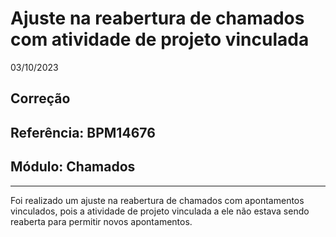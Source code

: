 # Ajuste na reabertura de chamados com atividade de projeto vinculada
03/10/2023
## Correção
## Referência: BPM14676
## Módulo: Chamados
***

Foi realizado um ajuste na reabertura de chamados com apontamentos vinculados, pois a atividade de projeto vinculada a ele não estava sendo reaberta para permitir novos apontamentos.